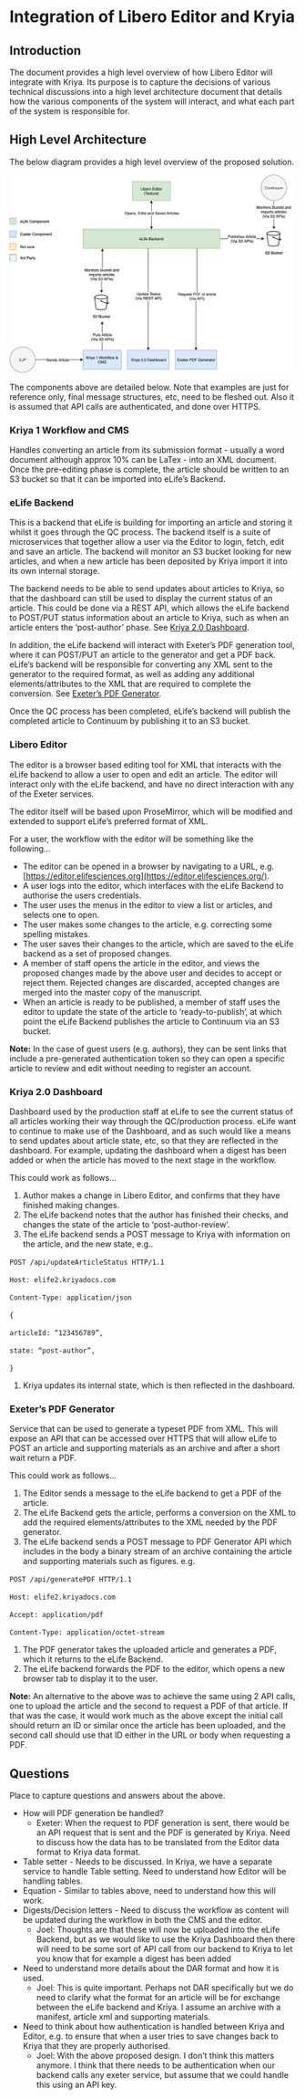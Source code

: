 # Integration of Libero Editor and Kryia

## Introduction

The document provides a high level overview of how Libero Editor will integrate with Kriya. Its purpose is to capture the decisions of various technical discussions into a high level architecture document that details how the various components of the system will interact, and what each part of the system is responsible for.

## High Level Architecture

The below diagram provides a high level overview of the proposed solution.

[![](.gitbook/assets/0%20%281%29.png)](https://www.draw.io/?page-id=gtG6yaVi1xr8IQmn1TSe&scale=auto#G1W_NgMkl79-qhfj9nuLOKEO9glxRT5iQE)

The components above are detailed below. Note that examples are just for reference only, final message structures, etc, need to be fleshed out. Also it is assumed that API calls are authenticated, and done over HTTPS.

### Kriya 1 Workflow and CMS

Handles converting an article from its submission format - usually a word document although approx 10% can be LaTex - into an XML document. Once the pre-editing phase is complete, the article should be written to an S3 bucket so that it can be imported into eLife’s Backend.

### eLife Backend

This is a backend that eLife is building for importing an article and storing it whilst it goes through the QC process. The backend itself is a suite of microservices that together allow a user via the Editor to login, fetch, edit and save an article. The backend will monitor an S3 bucket looking for new articles, and when a new article has been deposited by Kriya import it into its own internal storage.

The backend needs to be able to send updates about articles to Kriya, so that the dashboard can still be used to display the current status of an article. This could be done via a REST API, which allows the eLife backend to POST/PUT status information about an article to Kriya, such as when an article enters the ‘post-author’ phase. See [Kriya 2.0 Dashboard]().

In addition, the eLife backend will interact with Exeter’s PDF generation tool, where it can POST/PUT an article to the generator and get a PDF back. eLife’s backend will be responsible for converting any XML sent to the generator to the required format, as well as adding any additional elements/attributes to the XML that are required to complete the conversion. See [Exeter’s PDF Generator]().

Once the QC process has been completed, eLife’s backend will publish the completed article to Continuum by publishing it to an S3 bucket.

### Libero Editor

The editor is a browser based editing tool for XML that interacts with the eLife backend to allow a user to open and edit an article. The editor will interact only with the eLife backend, and have no direct interaction with any of the Exeter services.

The editor itself will be based upon ProseMirror, which will be modified and extended to support eLife’s preferred format of XML.

For a user, the workflow with the editor will be something like the following...

* The editor can be opened in a browser by navigating to a URL, e.g. [https://editor.elifesciences.org](https://editor.elifesciences.org/).
* A user logs into the editor, which interfaces with the eLife Backend to authorise the users credentials.
* The user uses the menus in the editor to view a list or articles, and selects one to open.
* The user makes some changes to the article, e.g. correcting some spelling mistakes.
* The user saves their changes to the article, which are saved to the eLife backend as a set of proposed changes.
* A member of staff opens the article in the editor, and views the proposed changes made by the above user and decides to accept or reject them. Rejected changes are discarded, accepted changes are merged into the master copy of the manuscript.
* When an article is ready to be published, a member of staff uses the editor to update the state of the article to ‘ready-to-publish’, at which point the eLife Backend publishes the article to Continuum via an S3 bucket.

**Note:** In the case of guest users \(e.g. authors\), they can be sent links that include a pre-generated authentication token so they can open a specific article to review and edit without needing to register an account.

### Kriya 2.0 Dashboard

Dashboard used by the production staff at eLife to see the current status of all articles working their way through the QC/production process. eLife want to continue to make use of the Dashboard, and as such would like a means to send updates about article state, etc, so that they are reflected in the dashboard. For example, updating the dashboard when a digest has been added or when the article has moved to the next stage in the workflow.

This could work as follows...

1. Author makes a change in Libero Editor, and confirms that they have finished making changes.
2. The eLife backend notes that the author has finished their checks, and changes the state of the article to ‘post-author-review’.
3. The eLife backend sends a POST message to Kriya with information on the article, and the new state, e.g..

 `POST /api/updateArticleStatus HTTP/1.1`

 `Host: elife2.kriyadocs.com`

 `Content-Type: application/json`

 `{`

 `articleId: “123456789”,`

 `state: “post-author”,`

`}`

1. Kriya updates its internal state, which is then reflected in the dashboard.

### Exeter’s PDF Generator

Service that can be used to generate a typeset PDF from XML. This will expose an API that can be accessed over HTTPS that will allow eLife to POST an article and supporting materials as an archive and after a short wait return a PDF.

This could work as follows...

1. The Editor sends a message to the eLife backend to get a PDF of the article.
2. The eLife Backend gets the article, performs a conversion on the XML to add the required elements/attributes to the XML needed by the PDF generator.
3. The eLife backend sends a POST message to PDF Generator API which includes in the body a binary stream of an archive containing the article and supporting materials such as figures. e.g.

`POST /api/generatePDF HTTP/1.1`

`Host: elife2.kriyadocs.com`

`Accept: application/pdf`

`Content-Type: application/octet-stream`

1. The PDF generator takes the uploaded article and generates a PDF, which it returns to the eLife Backend.
2. The eLife backend forwards the PDF to the editor, which opens a new browser tab to display it to the user.

**Note:** An alternative to the above was to achieve the same using 2 API calls, one to upload the article and the second to request a PDF of that article. If that was the case, it would work much as the above except the initial call should return an ID or similar once the article has been uploaded, and the second call should use that ID either in the URL or body when requesting a PDF.

## Questions

Place to capture questions and answers about the above.

* How will PDF generation be handled?
  * Exeter: When the request to PDF generation is sent, there would be an API request that is sent and the PDF is generated by Kriya. Need to discuss how the data has to be translated from the Editor data format to Kriya data format.
* Table setter - Needs to be discussed. In Kriya, we have a separate service to handle Table setting. Need to understand how Editor will be handling tables.
* Equation - Similar to tables above, need to understand how this will work.
* Digests/Decision letters - Need to discuss the workflow as content will be updated during the workflow in both the CMS and the editor.
  * Joel: Thoughts are that these will now be uploaded into the eLife Backend, but as we would like to use the Kriya Dashboard then there will need to be some sort of API call from our backend to Kriya to let you know that for example a digest has been added
* Need to understand more details about the DAR format and how it is used.
  * Joel: This is quite important. Perhaps not DAR specifically but we do need to clarify what the format for an article will be for exchange between the eLife backend and Kriya. I assume an archive with a manifest, article xml and supporting materials.
* Need to think about how authentication is handled between Kriya and Editor, e.g. to ensure that when a user tries to save changes back to Kriya that they are properly authorised.
  * Joel: With the above proposed design. I don’t think this matters anymore. I think that there needs to be authentication when our backend calls any exeter service, but assume that we could handle this using an API key.

